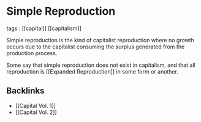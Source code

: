 # Simple Reproduction

tags
: [[capital]] [[capitalism]]

Simple reproduction is the kind of capitalist reproduction where no growth occurs due to the capitalist consuming the surplus generated from the production process.

Some say that simple reproduction does not exist in capitalism, and that all reproduction is [[Expanded Reproduction]] in some form or another.


## Backlinks

-   [[Capital Vol. 1]]
-   [[Capital Vol. 2]]
